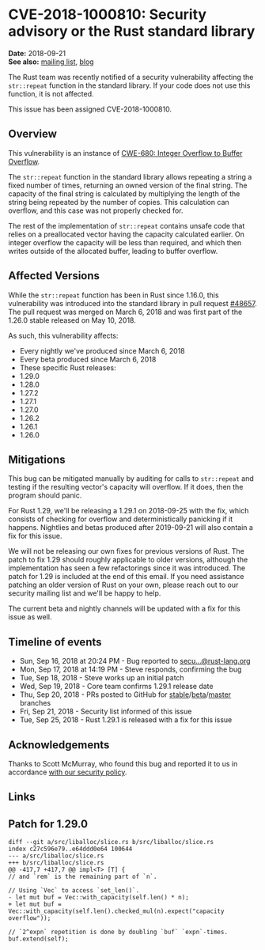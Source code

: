 # CVE-2018-1000810: Security advisory or the Rust standard library

**Date:** 2018-09-21  
**See also:**
[mailing list](https://groups.google.com/g/rustlang-security-announcements/c/CmSuTm-SaU0),
[blog](https://blog.rust-lang.org/2018/09/21/Security-advisory-for-std.html)

The Rust team was recently notified of a security vulnerability affecting
the `str::repeat` function in the standard library. If your code does not
use this function, it is not affected.

This issue has been assigned CVE-2018-1000810.

## Overview

This vulnerability is an instance of [CWE-680: Integer Overflow to Buffer
Overflow][cwe].

The `str::repeat` function in the standard library allows repeating a
string a fixed number of times, returning an owned version of the final
string. The capacity of the final string is calculated by multiplying
the length of the string being repeated by the number of copies. This
calculation can overflow, and this case was not properly checked for.

The rest of the implementation of `str::repeat` contains unsafe code
that relies on a preallocated vector having the capacity calculated
earlier. On integer overflow the capacity will be less than required,
and which then writes outside of the allocated buffer, leading to
buffer overflow.

## Affected Versions

While the `str::repeat` function has been in Rust since 1.16.0, this
vulnerability was introduced into the standard library in pull
request [#48657]. The pull request was merged on March 6, 2018 and
was first part of the 1.26.0 stable released on May 10, 2018.

As such, this vulnerability affects:

* Every nightly we've produced since March 6, 2018
* Every beta produced since March 6, 2018
* These specific Rust releases:
* 1.29.0
* 1.28.0
* 1.27.2
* 1.27.1
* 1.27.0
* 1.26.2
* 1.26.1
* 1.26.0

## Mitigations

This bug can be mitigated manually by auditing for calls to `str::repeat`
and testing if the resulting vector's capacity will overflow. If it does,
then the program should panic.

For Rust 1.29, we'll be releasing a 1.29.1 on 2018-09-25 with the fix,
which consists of checking for overflow and deterministically panicking
if it happens. Nightlies and betas produced after 2019-09-21 will also
contain a fix for this issue.

We will not be releasing our own fixes for previous versions of Rust.
The patch to fix 1.29 should roughly applicable to older versions, although
the implementation has seen a few refactorings since it was introduced.
The patch for 1.29 is included at the end of this email. If you
need assistance patching an older version of Rust on your own, please reach
out to our security mailing list and we'll be happy to help.

The current beta and nightly channels will be updated with a fix for this
issue as well.

## Timeline of events

* Sun, Sep 16, 2018 at 20:24 PM - Bug reported to secu...@rust-lang.org
* Mon, Sep 17, 2018 at 14:19 PM - Steve responds, confirming the bug
* Tue, Sep 18, 2018 - Steve works up an initial patch
* Wed, Sep 19, 2018 - Core team confirms 1.29.1 release date
* Thu, Sep 20, 2018 - PRs posted to GitHub for [stable]/[beta]/[master] branches
* Fri, Sep 21, 2018 - Security list informed of this issue
* Tue, Sep 25, 2018 - Rust 1.29.1 is released with a fix for this issue

## Acknowledgements

Thanks to Scott McMurray, who found this bug and reported it to us in
accordance [with our security policy][policy].

## Links

[cwe]: https://cwe.mitre.org/data/definitions/680.html
[#48657]: https://github.com/rust-lang/rust/pull/48657
[stable]: https://github.com/rust-lang/rust/pull/54397
[beta]: https://github.com/rust-lang/rust/pull/54398
[master]: https://github.com/rust-lang/rust/pull/54399
[policy]: https://www.rust-lang.org/policies/security

## Patch for 1.29.0

```
diff --git a/src/liballoc/slice.rs b/src/liballoc/slice.rs
index c27c596e79..e64ddd0e64 100644
--- a/src/liballoc/slice.rs
+++ b/src/liballoc/slice.rs
@@ -417,7 +417,7 @@ impl<T> [T] {
// and `rem` is the remaining part of `n`.

// Using `Vec` to access `set_len()`.
- let mut buf = Vec::with_capacity(self.len() * n);
+ let mut buf = Vec::with_capacity(self.len().checked_mul(n).expect("capacity overflow"));

// `2^expn` repetition is done by doubling `buf` `expn`-times.
buf.extend(self); 
````
